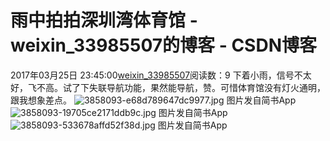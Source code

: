 # 雨中拍拍深圳湾体育馆 - weixin_33985507的博客 - CSDN博客
2017年03月25日 23:45:00[weixin_33985507](https://me.csdn.net/weixin_33985507)阅读数：9
下着小雨，信号不太好，飞不高。试了下失联导航功能，果然能导航，赞。可惜体育馆没有灯火通明，跟我想象差点。
![3858093-e68d789647dc9977.jpg](https://upload-images.jianshu.io/upload_images/3858093-e68d789647dc9977.jpg)
图片发自简书App
![3858093-19705ce2171ddb9c.jpg](https://upload-images.jianshu.io/upload_images/3858093-19705ce2171ddb9c.jpg)
图片发自简书App
![3858093-533678affd52f38d.jpg](https://upload-images.jianshu.io/upload_images/3858093-533678affd52f38d.jpg)
图片发自简书App
